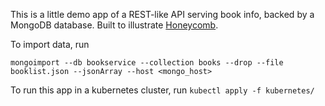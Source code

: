This is a little demo app of a REST-like API serving book info, backed by a
MongoDB database. Built to illustrate [Honeycomb](https://honeycomb.io/).

To import data, run
```
mongoimport --db bookservice --collection books --drop --file booklist.json --jsonArray --host <mongo_host>
```

To run this app in a kubernetes cluster, run `kubectl apply -f kubernetes/`
